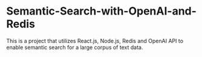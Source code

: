 # Semantic-Search-with-OpenAI-and-Redis
This is a project that utilizes React.js, Node.js, Redis and OpenAI API to enable semantic search for a large corpus of text data.
